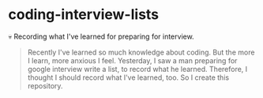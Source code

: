 # coding-interview-lists
💀 Recording what I've learned for preparing for interview.
>Recently I've learned so much knowledge about coding. But the more I learn, more anxious I feel. 
>Yesterday, I saw a man preparing for google interview write a list, to record what he learned.
>Therefore, I thought I should record what I've learned, too.
>So I create this repository. 
